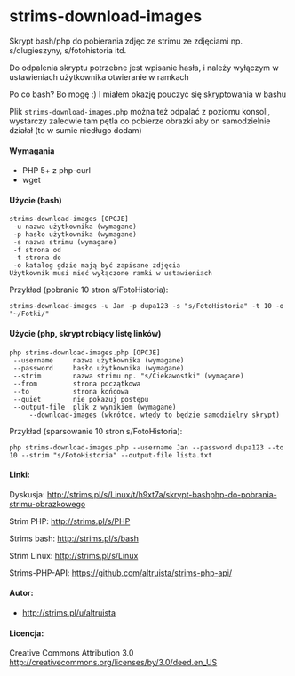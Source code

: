 strims-download-images
======================

Skrypt bash/php do pobierania zdjęc ze strimu ze zdjęciami np. s/dlugieszyny, s/fotohistoria itd.

Do odpalenia skryptu potrzebne jest wpisanie hasła, i należy wyłączym w ustawieniach użytkownika otwieranie w ramkach

Po co bash? Bo mogę :) I miałem okazję pouczyć się skryptowania w bashu

Plik `strims-download-images.php` można też odpalać z poziomu konsoli, wystarczy zaledwie tam pętla co pobierze obrazki aby on samodzielnie działał (to w sumie niedługo dodam)

#### Wymagania
- PHP 5+ z php-curl
- wget

#### Użycie (bash)
	strims-download-images [OPCJE]
 	 -u nazwa użytkownika (wymagane)
 	 -p hasło użytkownika (wymagane)
 	 -s nazwa strimu (wymagane)
 	 -f strona od
 	 -t strona do
 	 -o katalog gdzie mają być zapisane zdjęcia
	Użytkownik musi mieć wyłączone ramki w ustawieniach
	 
Przykład (pobranie 10 stron s/FotoHistoria):

	strims-download-images -u Jan -p dupa123 -s "s/FotoHistoria" -t 10 -o "~/Fotki/"

#### Użycie (php, skrypt robiący listę linków)

	php strims-download-images.php [OPCJE]
	 --username     nazwa użytkownika (wymagane)
	 --password     hasło użytkownika (wymagane)
	 --strim        nazwa strimu np. "s/Ciekawostki" (wymagane)
	 --from         strona początkowa
	 --to           strona końcowa
	 --quiet        nie pokazuj postępu
	 --output-file  plik z wynikiem (wymagane)
         --download-images (wkrótce. wtedy to będzie samodzielny skrypt)

Przykład (sparsowanie 10 stron s/FotoHistoria):

	php strims-download-images.php --username Jan --password dupa123 --to 10 --strim "s/FotoHistoria" --output-file lista.txt

#### Linki:
Dyskusja: http://strims.pl/s/Linux/t/h9xt7a/skrypt-bashphp-do-pobrania-strimu-obrazkowego

Strim PHP: http://strims.pl/s/PHP

Strims bash: http://strims.pl/s/bash

Strim Linux: http://strims.pl/s/Linux

Strims-PHP-API: https://github.com/altruista/strims-php-api/

#### Autor:
- http://strims.pl/u/altruista

#### Licencja:
Creative Commons Attribution 3.0
http://creativecommons.org/licenses/by/3.0/deed.en_US
